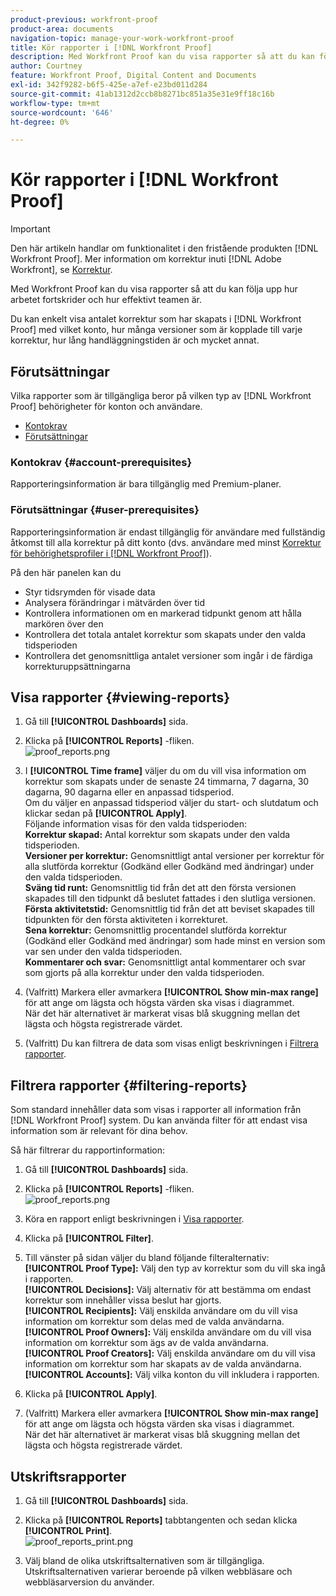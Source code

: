 ```yaml
---
product-previous: workfront-proof
product-area: documents
navigation-topic: manage-your-work-workfront-proof
title: Kör rapporter i [!DNL Workfront Proof]
description: Med Workfront Proof kan du visa rapporter så att du kan följa upp hur arbetet fortskrider och hur effektivt teamen är.
author: Courtney
feature: Workfront Proof, Digital Content and Documents
exl-id: 342f9282-b6f5-425e-a7ef-e23bd011d284
source-git-commit: 41ab1312d2ccb8b8271bc851a35e31e9ff18c16b
workflow-type: tm+mt
source-wordcount: '646'
ht-degree: 0%

---
```


# Kör rapporter i [!DNL Workfront Proof]

>[!IMPORTANT]
>
>Den här artikeln handlar om funktionalitet i den fristående produkten [!DNL Workfront Proof]. Mer information om korrektur inuti [!DNL Adobe Workfront], se [Korrektur](../../../review-and-approve-work/proofing/proofing.md).

Med Workfront Proof kan du visa rapporter så att du kan följa upp hur arbetet fortskrider och hur effektivt teamen är.

Du kan enkelt visa antalet korrektur som har skapats i [!DNL Workfront Proof] med vilket konto, hur många versioner som är kopplade till varje korrektur, hur lång handläggningstiden är och mycket annat.

## Förutsättningar

Vilka rapporter som är tillgängliga beror på vilken typ av [!DNL Workfront Proof] behörigheter för konton och användare.

* [Kontokrav](#account-prerequisites)
* [Förutsättningar](#user-prerequisites)

### Kontokrav {#account-prerequisites}

Rapporteringsinformation är bara tillgänglig med Premium-planer.

### Förutsättningar {#user-prerequisites}

Rapporteringsinformation är endast tillgänglig för användare med fullständig åtkomst till alla korrektur på ditt konto (dvs. användare med minst [Korrektur för behörighetsprofiler i [!DNL Workfront Proof]](../../../workfront-proof/wp-acct-admin/account-settings/proof-perm-profiles-in-wp.md)).

På den här panelen kan du

* Styr tidsrymden för visade data
* Analysera förändringar i mätvärden över tid
* Kontrollera informationen om en markerad tidpunkt genom att hålla markören över den
* Kontrollera det totala antalet korrektur som skapats under den valda tidsperioden
* Kontrollera det genomsnittliga antalet versioner som ingår i de färdiga korrekturuppsättningarna

## Visa rapporter {#viewing-reports}

1. Gå till **[!UICONTROL Dashboards]** sida.
1. Klicka på **[!UICONTROL Reports]** -fliken.\
   ![proof_reports.png](assets/proof-reports-350x193.png)

1. I **[!UICONTROL Time frame]** väljer du om du vill visa information om korrektur som skapats under de senaste 24 timmarna, 7 dagarna, 30 dagarna, 90 dagarna eller en anpassad tidsperiod.\
   Om du väljer en anpassad tidsperiod väljer du start- och slutdatum och klickar sedan på **[!UICONTROL Apply]**.\
   Följande information visas för den valda tidsperioden:\
   **Korrektur skapad:** Antal korrektur som skapats under den valda tidsperioden.\
   **Versioner per korrektur:** Genomsnittligt antal versioner per korrektur för alla slutförda korrektur (Godkänd eller Godkänd med ändringar) under den valda tidsperioden.\
   **Sväng tid runt:** Genomsnittlig tid från det att den första versionen skapades till den tidpunkt då beslutet fattades i den slutliga versionen.\
   **Första aktivitetstid:** Genomsnittlig tid från det att beviset skapades till tidpunkten för den första aktiviteten i korrekturet.\
   **Sena korrektur:** Genomsnittlig procentandel slutförda korrektur (Godkänd eller Godkänd med ändringar) som hade minst en version som var sen under den valda tidsperioden.\
   **Kommentarer och svar:** Genomsnittligt antal kommentarer och svar som gjorts på alla korrektur under den valda tidsperioden.

1. (Valfritt) Markera eller avmarkera **[!UICONTROL Show min-max range]** för att ange om lägsta och högsta värden ska visas i diagrammet.\
   När det här alternativet är markerat visas blå skuggning mellan det lägsta och högsta registrerade värdet.

1. (Valfritt) Du kan filtrera de data som visas enligt beskrivningen i [Filtrera rapporter](#filtering-reports).

## Filtrera rapporter {#filtering-reports}

Som standard innehåller data som visas i rapporter all information från [!DNL Workfront Proof] system. Du kan använda filter för att endast visa information som är relevant för dina behov.

Så här filtrerar du rapportinformation:

1. Gå till **[!UICONTROL Dashboards]** sida.
1. Klicka på **[!UICONTROL Reports]** -fliken.\
   ![proof_reports.png](assets/proof-reports-350x193.png)

1. Köra en rapport enligt beskrivningen i [Visa rapporter](#viewing-reports).
1. Klicka på **[!UICONTROL Filter]**.

1. Till vänster på sidan väljer du bland följande filteralternativ:\
   **[!UICONTROL Proof Type]:** Välj den typ av korrektur som du vill ska ingå i rapporten.\
   **[!UICONTROL Decisions]:** Välj alternativ för att bestämma om endast korrektur som innehåller vissa beslut har gjorts.\
   **[!UICONTROL Recipients]:** Välj enskilda användare om du vill visa information om korrektur som delas med de valda användarna.\
   **[!UICONTROL Proof Owners]:** Välj enskilda användare om du vill visa information om korrektur som ägs av de valda användarna.\
   **[!UICONTROL Proof Creators]:** Välj enskilda användare om du vill visa information om korrektur som har skapats av de valda användarna.\
   **[!UICONTROL Accounts]:** Välj vilka konton du vill inkludera i rapporten.

1. Klicka på **[!UICONTROL Apply]**.
1. (Valfritt) Markera eller avmarkera **[!UICONTROL Show min-max range]** för att ange om lägsta och högsta värden ska visas i diagrammet.\
   När det här alternativet är markerat visas blå skuggning mellan det lägsta och högsta registrerade värdet.

## Utskriftsrapporter

1. Gå till **[!UICONTROL Dashboards]** sida.
1. Klicka på **[!UICONTROL Reports]** tabbtangenten och sedan klicka **[!UICONTROL Print]**.\
   ![proof_reports_print.png](assets/proof-reports-print-350x191.png)

1. Välj bland de olika utskriftsalternativen som är tillgängliga.\
   Utskriftsalternativen varierar beroende på vilken webbläsare och webbläsarversion du använder.
